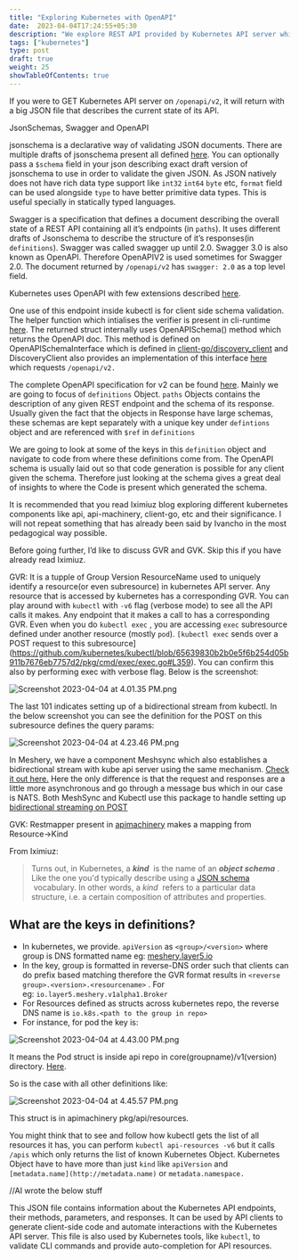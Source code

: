 ```yaml
---
title: "Exploring Kubernetes with OpenAPI"
date:  2023-04-04T17:24:55+05:30
description: "We explore REST API provided by Kubernetes API server while using the response of /openapi/v2 as an index."
tags: ["kubernetes"]
type: post
draft: true
weight: 25
showTableOfContents: true
---
```


If you were to GET Kubernetes API server on `/openapi/v2`, it will return with a big JSON file that describes the current state of its API. 

JsonSchemas, Swagger and OpenAPI

jsonschema is a declarative way of validating JSON documents. There are multiple drafts of jsonschema present all defined [here](https://json-schema.org/).  You can optionally pass a `$schema` field in your json describing exact draft version of jsonschema to use in order to validate the given JSON. As JSON natively does not have rich data type support like `int32` `int64` `byte` etc, `format` field can be used alongside `type` to have better primitive data types. This is useful specially in statically typed languages. 

Swagger is a specification that defines a document describing the overall state of a REST API containing all it’s endpoints (in `paths`). It uses different drafts of Jsonschema to describe the structure of it’s responses(in `definitions`). Swagger was called swagger up until 2.0. Swagger 3.0 is also known as OpenAPI. Therefore OpenAPIV2 is used sometimes for Swagger 2.0. The document returned by `/openapi/v2` has `swagger: 2.0` as a top level field.

Kubernetes uses OpenAPI with few extensions described [here](https://github.com/kubernetes/kubernetes/blob/master/api/openapi-spec/README.md).

One use of this endpoint inside kubectl is for client side schema validation. The helper function which intialises the verifier is present in cli-runtime [here](https://github.com/kubernetes/cli-runtime/blob/88d2de9dd3fd0b70d8483d5b5b386bd76d8dbab6/pkg/resource/query_param_verifier.go#L30). The returned struct internally uses OpenAPISchema() method which returns the OpenAPI doc. This method is defined on OpenAPISchemaInterface which is defined in [client-go/discovery_client](https://github.com/kubernetes/client-go/blob/04ef61f72b7bc5ae6efef4e4dc0001746637fdb3/discovery/discovery_client.go#L146) and DiscoveryClient also provides an implementation of this interface [here](https://github.com/kubernetes/client-go/blob/04ef61f72b7bc5ae6efef4e4dc0001746637fdb3/discovery/discovery_client.go#L611)  which requests `/openapi/v2.`

The complete OpenAPI specification for v2 can be found [here](https://github.com/OAI/OpenAPI-Specification/blob/main/versions/2.0.md#pathsObject). Mainly we are going to focus of `definitions` Object. `paths` Objects contains the description of any given REST endpoint and the schema of its response. Usually given the fact that the objects in Response have large schemas, these schemas are kept separately with a unique key under `defintions` object and are referenced with `$ref` in `definitions`

We are going to look at some of the keys in this `definition` object and navigate to code from where these definitions come from. The OpenAPI schema is usually laid out so that code generation is possible for any client given the schema. Therefore just looking at the schema gives a great deal of insights to where the Code is present which generated the schema. 

It is recommended that you read Iximiuz blog exploring different kubernetes components like api, api-machinery, client-go, etc and their significance. I will not repeat something that has already been said by Ivancho in the most pedagogical way possible.

Before going further, I’d like to discuss GVR and GVK. Skip this if you have already read Iximiuz.

GVR: It is a tupple of Group Version ResourceName used to uniquely identify a resource(or even subresource) in kubernetes API server. Any resource that is accessed by kubernetes has a corresponding GVR. You can play around with `kubectl` with `-v6` flag (verbose mode) to see all the API calls it makes. Any endpoint that it makes a call to has a corresponding GVR. Even when you do `kubectl exec` , you are accessing `exec` subresource defined under another resource (mostly `pod`). `[kubectl exec` sends over a POST request to this subresource](https://github.com/kubernetes/kubectl/blob/65639830b2b0e5f6b254d05b911b7676eb7757d2/pkg/cmd/exec/exec.go#L359). You can confirm this also by performing exec with verbose flag. Below is the screenshot:

![Screenshot 2023-04-04 at 4.01.35 PM.png](https://s3-us-west-2.amazonaws.com/secure.notion-static.com/efa43bb0-1e2c-470f-8b18-04f4da0c5116/Screenshot_2023-04-04_at_4.01.35_PM.png)

The last 101 indicates setting up of a bidirectional stream from kubectl. In the below screenshot you can see the definition for the POST on this subresource defines the query params:

![Screenshot 2023-04-04 at 4.23.46 PM.png](https://s3-us-west-2.amazonaws.com/secure.notion-static.com/57cc7c6d-813b-4eeb-9dd4-be06fe906b2d/Screenshot_2023-04-04_at_4.23.46_PM.png)

In Meshery, we have a component Meshsync which also establishes a bidirectional stream with kube api server using the same mechanism. [Check it out here.](https://github.com/meshery/meshsync/blob/70f611673b902c314bae8888ee976147de7b0d24/meshsync/exec.go#L120) Here the only difference is that the request and responses are a little more asynchronous and go through a message bus which in our case is NATS. Both MeshSync and Kubectl use this package to handle setting up [bidirectional streaming on POST](https://github.com/kubernetes/client-go/blob/master/tools/remotecommand/remotecommand.go) 

GVK:  Restmapper present in [apimachinery](https://github.com/kubernetes/apimachinery/blob/master/pkg/api/meta/restmapper.go) makes a mapping from Resource→Kind 

From Iximiuz: 

> Turns out, in Kubernetes, a ***kind***
 is the name of an ***object schema***
. Like the one you'd typically describe using a [JSON schema](https://json-schema.org/)
 vocabulary. In other words, a *kind*
 refers to a particular data structure, i.e. a certain composition of attributes and properties.
> 

## What are the keys in definitions?

- In kubernetes, we provide. `apiVersion` as `<group>/<version>` where group is DNS formatted name eg: [meshery.layer5.io](http://meshery.layer5.io/)
- In the key, group is formatted in reverse-DNS order such that clients can do prefix based matching therefore the GVR format results in `<reverse group>.<version>.<resourcename>` . For eg: `io.layer5.meshery.v1alpha1.Broker`
- For Resources defined as structs across kubernetes repo, the reverse DNS name is `io.k8s.<path to the group in repo>`
- For instance, for pod the key is:

![Screenshot 2023-04-04 at 4.43.00 PM.png](https://s3-us-west-2.amazonaws.com/secure.notion-static.com/84d4d7be-d5fb-4d6e-93d7-686b1a444e01/Screenshot_2023-04-04_at_4.43.00_PM.png)

It means the Pod struct is inside api repo in core(groupname)/v1(version) directory. [Here](https://github.com/kubernetes/api/tree/master/core/v1). 

So is the case with all other definitions like:

![Screenshot 2023-04-04 at 4.45.57 PM.png](https://s3-us-west-2.amazonaws.com/secure.notion-static.com/7690da01-0f79-414b-b276-5fd41247cd9a/Screenshot_2023-04-04_at_4.45.57_PM.png)

This struct is in apimachinery pkg/api/resources.

You might think that to see and follow how kubectl gets the list of all resources it has, you can perform `kubectl api-resources -v6` but it calls `/apis` which only returns the list of known Kubernetes Object. Kubernetes Object have to have more than just `kind` like `apiVersion` and `[metadata.name](http://metadata.name)` or `metadata.namespace.`

//AI wrote the below stuff

This JSON file contains information about the Kubernetes API endpoints, their methods, parameters, and responses. It can be used by API clients to generate client-side code and automate interactions with the Kubernetes API server. This file is also used by Kubernetes tools, like `kubectl`, to validate CLI commands and provide auto-completion for API resources.